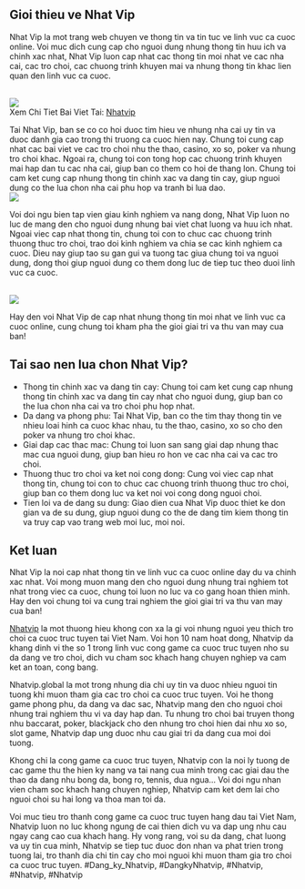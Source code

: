 <main>
<h2>Gioi thieu ve Nhat Vip</h2>
<p>Nhat Vip la mot trang web chuyen ve thong tin va tin tuc ve linh vuc ca cuoc online. Voi muc dich cung cap cho nguoi dung nhung thong tin huu ich va chinh xac nhat, Nhat Vip luon cap nhat cac thong tin moi nhat ve cac nha cai, cac tro choi, cac chuong trinh khuyen mai va nhung thong tin khac lien quan den linh vuc ca cuoc.</p><br><img src="https://nhatvip.global/wp-content/uploads/2024/10/nhatvip-4.webp"></br>
Xem Chi Tiet Bai Viet Tai: <a href="https://nhatvip.global/">Nhatvip</a>
<p>Tai Nhat Vip, ban se co co hoi duoc tim hieu ve nhung nha cai uy tin va duoc danh gia cao trong thi truong ca cuoc hien nay. Chung toi cung cap nhat cac bai viet ve cac tro choi nhu the thao, casino, xo so, poker va nhung tro choi khac. Ngoai ra, chung toi con tong hop cac chuong trinh khuyen mai hap dan tu cac nha cai, giup ban co them co hoi de thang lon. Chung toi cam ket cung cap nhung thong tin chinh xac va dang tin cay, giup nguoi dung co the lua chon nha cai phu hop va tranh bi lua dao.<br><img src="https://nhatvip.global/wp-content/uploads/2024/10/nhatvip-4.webp"></br>
<p>Voi doi ngu bien tap vien giau kinh nghiem va nang dong, Nhat Vip luon no luc de mang den cho nguoi dung nhung bai viet chat luong va huu ich nhat. Ngoai viec cap nhat thong tin, chung toi con to chuc cac chuong trinh thuong thuc tro choi, trao doi kinh nghiem va chia se cac kinh nghiem ca cuoc. Dieu nay giup tao su gan gui va tuong tac giua chung toi va nguoi dung, dong thoi giup nguoi dung co them dong luc de tiep tuc theo duoi linh vuc ca cuoc.</p><br><img src="https://nhatvip.global/wp-content/uploads/2024/10/nhatvip-3.webp"></br>
<p>Hay den voi Nhat Vip de cap nhat nhung thong tin moi nhat ve linh vuc ca cuoc online, cung chung toi kham pha the gioi giai tri va thu van may cua ban!
<h2>Tai sao nen lua chon Nhat Vip?</h2>
<ul>
<li>Thong tin chinh xac va dang tin cay: Chung toi cam ket cung cap nhung thong tin chinh xac va dang tin cay nhat cho nguoi dung, giup ban co the lua chon nha cai va tro choi phu hop nhat.</li>
<li>Da dang va phong phu: Tai Nhat Vip, ban co the tim thay thong tin ve nhieu loai hinh ca cuoc khac nhau, tu the thao, casino, xo so cho den poker va nhung tro choi khac.</li>
<li>Giai dap cac thac mac: Chung toi luon san sang giai dap nhung thac mac cua nguoi dung, giup ban hieu ro hon ve cac nha cai va cac tro choi.</li>
<li>Thuong thuc tro choi va ket noi cong dong: Cung voi viec cap nhat thong tin, chung toi con to chuc cac chuong trinh thuong thuc tro choi, giup ban co them dong luc va ket noi voi cong dong nguoi choi.</li>
<li>Tien loi va de dang su dung: Giao dien cua Nhat Vip duoc thiet ke don gian va de su dung, giup nguoi dung co the de dang tim kiem thong tin va truy cap vao trang web moi luc, moi noi.</li>
</ul>
<h2>Ket luan</h2>
<p>Nhat Vip la noi cap nhat thong tin ve linh vuc ca cuoc online day du va chinh xac nhat. Voi mong muon mang den cho nguoi dung nhung trai nghiem tot nhat trong viec ca cuoc, chung toi luon no luc va co gang hoan thien minh. Hay den voi chung toi va cung trai nghiem the gioi giai tri va thu van may cua ban!</p>
</main><p><a href="https://nhatvip.global/">Nhatvip</a> la mot thuong hieu khong con xa la gi voi nhung nguoi yeu thich tro choi ca cuoc truc tuyen tai Viet Nam. Voi hon 10 nam hoat dong, Nhatvip da khang dinh vi the so 1 trong linh vuc cong game ca cuoc truc tuyen nho su da dang ve tro choi, dich vu cham soc khach hang chuyen nghiep va cam ket an toan, cong bang.

Nhatvip.global la mot trong nhung dia chi uy tin va duoc nhieu nguoi tin tuong khi muon tham gia cac tro choi ca cuoc truc tuyen. Voi he thong game phong phu, da dang va dac sac, Nhatvip mang den cho nguoi choi nhung trai nghiem thu vi va day hap dan. Tu nhung tro choi bai truyen thong nhu baccarat, poker, blackjack cho den nhung tro choi hien dai nhu xo so, slot game, Nhatvip dap ung duoc nhu cau giai tri da dang cua moi doi tuong.

Khong chi la cong game ca cuoc truc tuyen, Nhatvip con la noi ly tuong de cac game thu the hien ky nang va tai nang cua minh trong cac giai dau the thao da dang nhu bong da, bong ro, tennis, dua ngua... Voi doi ngu nhan vien cham soc khach hang chuyen nghiep, Nhatvip cam ket dem lai cho nguoi choi su hai long va thoa man toi da.

Voi muc tieu tro thanh cong game ca cuoc truc tuyen hang dau tai Viet Nam, Nhatvip luon no luc khong ngung de cai thien dich vu va dap ung nhu cau ngay cang cao cua khach hang. Hy vong rang, voi su da dang, chat luong va uy tin cua minh, Nhatvip se tiep tuc duoc don nhan va phat trien trong tuong lai, tro thanh dia chi tin cay cho moi nguoi khi muon tham gia tro choi ca cuoc truc tuyen.
#Dang_ky_Nhatvip, #DangkyNhatvip, #Nhatvip, #Nhatvip, #Nhatvip

